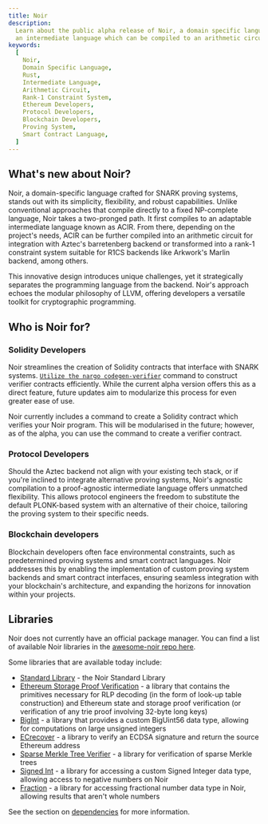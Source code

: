 ```yaml
---
title: Noir
description:
  Learn about the public alpha release of Noir, a domain specific language heavily influenced by Rust that compiles to
  an intermediate language which can be compiled to an arithmetic circuit or a rank-1 constraint system.
keywords:
  [
    Noir,
    Domain Specific Language,
    Rust,
    Intermediate Language,
    Arithmetic Circuit,
    Rank-1 Constraint System,
    Ethereum Developers,
    Protocol Developers,
    Blockchain Developers,
    Proving System,
    Smart Contract Language,
  ]
---
```


## What's new about Noir?

Noir, a domain-specific language crafted for SNARK proving systems, stands out with its simplicity, flexibility,
and robust capabilities. Unlike conventional approaches that compile directly to a fixed NP-complete language,
Noir takes a two-pronged path. It first compiles to an adaptable intermediate language known as ACIR. From there,
depending on the project's needs, ACIR can be further compiled into an arithmetic circuit for integration with Aztec's
barretenberg backend or transformed into a rank-1 constraint system suitable for R1CS backends like Arkwork's Marlin
backend, among others.

This innovative design introduces unique challenges, yet it strategically separates the programming language from the
backend. Noir's approach echoes the modular philosophy of LLVM, offering developers a versatile toolkit for cryptographic
programming.

## Who is Noir for?

### Solidity Developers

Noir streamlines the creation of Solidity contracts that interface with SNARK systems.
[`Utilize the nargo codegen-verifier`](@site/docs/reference/00_nargo_commands.md#nargo-codegen-verifier) command to construct verifier
contracts efficiently. While the current alpha version offers this as a direct feature, future updates aim
to modularize this process for even greater ease of use.

Noir currently includes a command to create a Solidity contract which verifies your Noir program. This will be
modularised in the future; however, as of the alpha, you can use the
 command to create a verifier contract.

### Protocol Developers

Should the Aztec backend not align with your existing tech stack, or if you're inclined to integrate alternative
proving systems, Noir's agnostic compilation to a proof-agnostic intermediate language offers unmatched flexibility.
This allows protocol engineers the freedom to substitute the default PLONK-based system with an alternative of their
choice, tailoring the proving system to their specific needs.

### Blockchain developers

Blockchain developers often face environmental constraints, such as predetermined proving systems and smart contract
languages. Noir addresses this by enabling the implementation of custom proving system backends and smart contract
interfaces, ensuring seamless integration with your blockchain's architecture, and expanding the horizons for innovation
within your projects.

## Libraries

Noir does not currently have an official package manager. You can find a list of available Noir libraries in the
[awesome-noir repo here](https://github.com/noir-lang/awesome-noir#libraries).

Some libraries that are available today include:

- [Standard Library](https://github.com/noir-lang/noir/tree/master/noir_stdlib) - the Noir Standard Library
- [Ethereum Storage Proof Verification](https://github.com/aragonzkresearch/noir-trie-proofs) - a library that contains
  the primitives necessary for RLP decoding (in the form of look-up table construction) and Ethereum state and storage
  proof verification (or verification of any trie proof involving 32-byte long keys)
- [BigInt](https://github.com/shuklaayush/noir-bigint) - a library that provides a custom BigUint56 data type, allowing
  for computations on large unsigned integers
- [ECrecover](https://github.com/colinnielsen/ecrecover-noir/tree/main) - a library to verify an ECDSA signature and
  return the source Ethereum address
- [Sparse Merkle Tree Verifier](https://github.com/vocdoni/smtverifier-noir/tree/main) - a library for verification of
  sparse Merkle trees
- [Signed Int](https://github.com/resurgencelabs/signed_int) - a library for accessing a custom Signed Integer data
  type, allowing access to negative numbers on Noir
- [Fraction](https://github.com/resurgencelabs/fraction) - a library for accessing fractional number data type in Noir,
  allowing results that aren't whole numbers

See the section on [dependencies](@site/docs/explanations/02_modules_packages_crates/dependencies.md) for more information.
